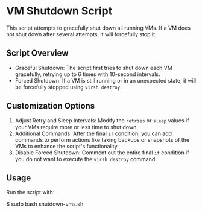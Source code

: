 # VM Shutdown Script

This script attempts to gracefully shut down all running VMs. If a VM does not shut down after several attempts, it will forcefully stop it.

## Script Overview

- Graceful Shutdown: The script first tries to shut down each VM gracefully, retrying up to 6 times with 10-second intervals.
- Forced Shutdown: If a VM is still running or in an unexpected state, it will be forcefully stopped using `virsh destroy`.

## Customization Options

1. Adjust Retry and Sleep Intervals: Modify the `retries` or `sleep` values if your VMs require more or less time to shut down.
2. Additional Commands: After the final `if` condition, you can add commands to perform actions like taking backups or snapshots of the VMs to enhance the script's functionality.
3. Disable Forced Shutdown: Comment out the entire final `if` condition if you do not want to execute the `virsh destroy` command.

## Usage

Run the script with:

$ sudo bash shutdown-vms.sh